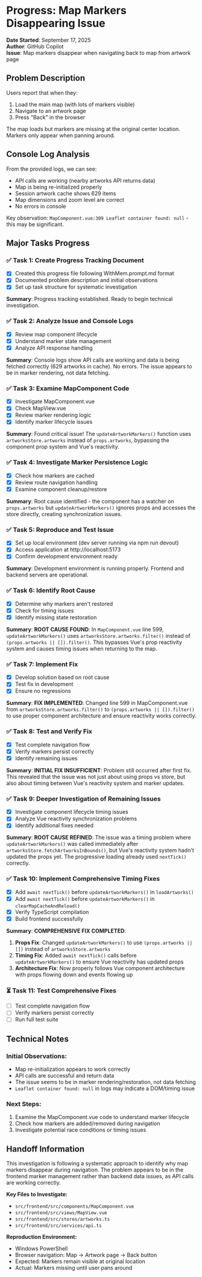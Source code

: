 # Progress: Map Markers Disappearing Issue

**Date Started**: September 17, 2025  
**Author**: GitHub Copilot  
**Issue**: Map markers disappear when navigating back to map from artwork page

## Problem Description

Users report that when they:
1. Load the main map (with lots of markers visible)
2. Navigate to an artwork page
3. Press "Back" in the browser

The map loads but markers are missing at the original center location. Markers only appear when panning around.

## Console Log Analysis

From the provided logs, we can see:
- API calls are working (nearby artworks API returns data)
- Map is being re-initialized properly
- Session artwork cache shows 629 items
- Map dimensions and zoom level are correct
- No errors in console

Key observation: `MapComponent.vue:309 Leaflet container found: null` - this may be significant.

## Major Tasks Progress

### ✅ Task 1: Create Progress Tracking Document
- [X] Created this progress file following WithMem.prompt.md format
- [X] Documented problem description and initial observations
- [X] Set up task structure for systematic investigation

**Summary**: Progress tracking established. Ready to begin technical investigation.

### ✅ Task 2: Analyze Issue and Console Logs

- [X] Review map component lifecycle
- [X] Understand marker state management  
- [X] Analyze API response handling

**Summary**: Console logs show API calls are working and data is being fetched correctly (629 artworks in cache). No errors. The issue appears to be in marker rendering, not data fetching.

### ✅ Task 3: Examine MapComponent Code

- [X] Investigate MapComponent.vue
- [X] Check MapView.vue  
- [X] Review marker rendering logic
- [X] Identify marker lifecycle issues

**Summary**: Found critical issue! The `updateArtworkMarkers()` function uses `artworksStore.artworks` instead of `props.artworks`, bypassing the component prop system and Vue's reactivity.

### ✅ Task 4: Investigate Marker Persistence Logic
- [X] Check how markers are cached
- [X] Review route navigation handling
- [X] Examine component cleanup/restore

**Summary**: Root cause identified - the component has a watcher on `props.artworks` but `updateArtworkMarkers()` ignores props and accesses the store directly, creating synchronization issues.

### ✅ Task 5: Reproduce and Test Issue
- [X] Set up local environment (dev server running via npm run devout)
- [X] Access application at http://localhost:5173
- [X] Confirm development environment ready

**Summary**: Development environment is running properly. Frontend and backend servers are operational.

### ✅ Task 6: Identify Root Cause
- [X] Determine why markers aren't restored
- [X] Check for timing issues
- [X] Identify missing state restoration

**Summary**: **ROOT CAUSE FOUND**: In `MapComponent.vue` line 599, `updateArtworkMarkers()` uses `artworksStore.artworks.filter()` instead of `(props.artworks || []).filter()`. This bypasses Vue's prop reactivity system and causes timing issues when returning to the map.

### ✅ Task 7: Implement Fix
- [X] Develop solution based on root cause
- [X] Test fix in development
- [X] Ensure no regressions

**Summary**: **FIX IMPLEMENTED**: Changed line 599 in MapComponent.vue from `artworksStore.artworks.filter()` to `(props.artworks || []).filter()` to use proper component architecture and ensure reactivity works correctly.

### ✅ Task 8: Test and Verify Fix
- [X] Test complete navigation flow
- [X] Verify markers persist correctly
- [X] Identify remaining issues

**Summary**: **INITIAL FIX INSUFFICIENT**: Problem still occurred after first fix. This revealed that the issue was not just about using props vs store, but also about timing between Vue's reactivity system and marker updates.

### ✅ Task 9: Deeper Investigation of Remaining Issues
- [X] Investigate component lifecycle timing issues
- [X] Analyze Vue reactivity synchronization problems
- [X] Identify additional fixes needed

**Summary**: **ROOT CAUSE REFINED**: The issue was a timing problem where `updateArtworkMarkers()` was called immediately after `artworksStore.fetchArtworksInBounds()`, but Vue's reactivity system hadn't updated the props yet. The progressive loading already used `nextTick()` correctly.

### ✅ Task 10: Implement Comprehensive Timing Fixes
- [X] Add `await nextTick()` before `updateArtworkMarkers()` in `loadArtworks()` 
- [X] Add `await nextTick()` before `updateArtworkMarkers()` in `clearMapCacheAndReload()`
- [X] Verify TypeScript compilation
- [X] Build frontend successfully

**Summary**: **COMPREHENSIVE FIX COMPLETED**: 
1. **Props Fix**: Changed `updateArtworkMarkers()` to use `(props.artworks || [])` instead of `artworksStore.artworks`
2. **Timing Fix**: Added `await nextTick()` calls before `updateArtworkMarkers()` to ensure Vue reactivity has updated props
3. **Architecture Fix**: Now properly follows Vue component architecture with props flowing down and events flowing up

### ⏳ Task 11: Test Comprehensive Fixes
- [ ] Test complete navigation flow
- [ ] Verify markers persist correctly
- [ ] Run full test suite

## Technical Notes

### Initial Observations:
- Map re-initialization appears to work correctly
- API calls are successful and return data
- The issue seems to be in marker rendering/restoration, not data fetching
- `Leaflet container found: null` in logs may indicate a DOM/timing issue

### Next Steps:
1. Examine the MapComponent.vue code to understand marker lifecycle
2. Check how markers are added/removed during navigation
3. Investigate potential race conditions or timing issues

## Handoff Information

This investigation is following a systematic approach to identify why map markers disappear during navigation. The problem appears to be in the frontend marker management rather than backend data issues, as API calls are working correctly.

**Key Files to Investigate:**
- `src/frontend/src/components/MapComponent.vue`
- `src/frontend/src/views/MapView.vue`
- `src/frontend/src/stores/artworks.ts`
- `src/frontend/src/services/api.ts`

**Reproduction Environment:**
- Windows PowerShell
- Browser navigation: Map → Artwork page → Back button
- Expected: Markers remain visible at original location
- Actual: Markers missing until user pans around